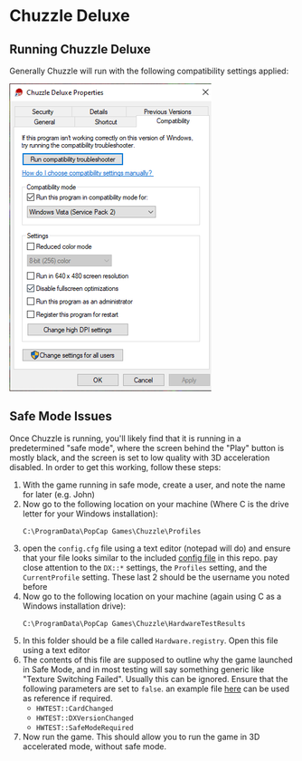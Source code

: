 # Chuzzle Deluxe

## Running Chuzzle Deluxe
Generally Chuzzle will run with the following compatibility settings applied:

![Compatibility Settings](./Compat.png)

## Safe Mode Issues
Once Chuzzle is running, you'll likely find that it is running in a predetermined "safe mode", where the screen behind the "Play" button is mostly black, and the screen is set to low quality with 3D acceleration disabled. In order to get this working, follow these steps:
1.  With the game running in safe mode, create a user, and note the name for later (e.g. John)
1. Now go to the following location on your machine (Where C is the drive letter for your Windows installation):
    ```
    C:\ProgramData\PopCap Games\Chuzzle\Profiles
    ```
1. open the ```config.cfg``` file using a text editor (notepad will do) and ensure that your file looks similar to the included [config file](./config.cfg) in this repo. pay close attention to the ```DX::*``` settings, the ```Profiles``` setting, and the ```CurrentProfile``` setting. These last 2 should be the username you noted before
1. Now go to the following location on your machine (again using C as a Windows installation drive):
    ```
    C:\ProgramData\PopCap Games\Chuzzle\HardwareTestResults
    ```
1. In this folder should be a file called ```Hardware.registry```. Open this file using a text editor
1. The contents of this file are supposed to outline why the game launched in Safe Mode, and in most testing will say something generic like "Texture Switching Failed". Usually this can be ignored. Ensure that the following parameters are set to ```false```. an example file [here](./Hardware.registry) can be used as reference if required.
    - ```HWTEST::CardChanged```
    - ```HWTEST::DXVersionChanged```
    - ```HWTEST::SafeModeRequired```
1. Now run the game. This should allow you to run the game in 3D accelerated mode, without safe mode.